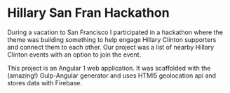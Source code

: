 # Hillary San Fran Hackathon

During a vacation to San Francisco I participated in a hackathon where the theme was building something to help engage Hillary Clinton supporters and connect them to each other. Our project was a list of nearby Hillary Clinton events with an option to join the event.

This project is an Angular 1 web application. It was scaffolded with the (amazing!) Gulp-Angular generator and uses HTMl5 geolocation api and stores data with Firebase.
